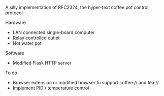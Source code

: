 
A silly implementation of RFC2324, the hyper-text coffee pot control protocol

Hardware

* LAN connected single-board computer
* Relay controlled outlet
* Hot water pot

Software

* Modified Flask HTTP server 

To do

* Browser extension or modified browser to support coffee:// and tea:// 
* Implement PID / temperature control 
